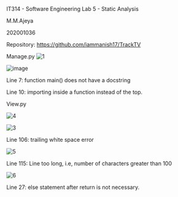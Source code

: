 IT314 - Software Engineering
Lab 5 - Static Analysis


M.M.Ajeya

202001036

Repository: https://github.com/iammanish17/TrackTV

Manage.py
![1](https://user-images.githubusercontent.com/91492166/225284914-ef1b3693-0146-4e9c-a595-fa7eaf59605b.png)


![image](https://user-images.githubusercontent.com/91492166/225284774-529ec06c-6fc9-4640-927e-5aa210e2c57d.png)



Line 7: function main() does not have a docstring

Line 10: importing inside a function instead of the top.



View.py

![4](https://user-images.githubusercontent.com/91492166/225285086-7749372d-c982-4dbb-8b97-82e274701490.png)

![3](https://user-images.githubusercontent.com/91492166/225285241-7ccd7ac5-349b-41f4-b1ed-b7ee537c6661.png)

Line 106: trailing white space error

![5](https://user-images.githubusercontent.com/91492166/225285316-627124c3-19fd-4957-ae24-d2e0c8a8e70c.png)

Line 115: Line too long, i.e, number of characters greater than 100

![6](https://user-images.githubusercontent.com/91492166/225285379-548600aa-6dd1-4ffe-8493-1b82b29ca717.png)

Line 27: else statement after return is not necessary.

